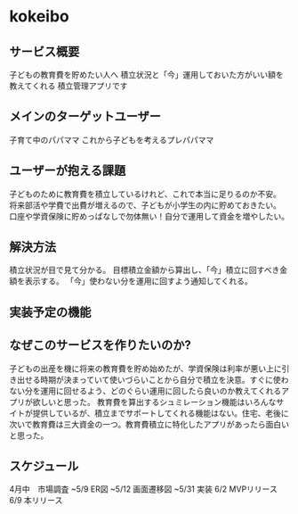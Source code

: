# kokeibo

## サービス概要
子どもの教育費を貯めたい人へ
積立状況と「今」運用しておいた方がいい額を教えてくれる
積立管理アプリです

## メインのターゲットユーザー
子育て中のパパママ
これから子どもを考えるプレパパママ

## ユーザーが抱える課題
子どものために教育費を積立しているけれど、これで本当に足りるのか不安。
将来部活や学費で出費が増えるので、子どもが小学生の内に貯めておきたい。
口座や学資保険に貯めっぱなしで勿体無い！自分で運用して資金を増やしたい。

## 解決方法
積立状況が目で見て分かる。
目標積立金額から算出し、「今」積立に回すべき金額を表示する。
「今」使わない分を運用に回すよう通知してくれる。

## 実装予定の機能

## なぜこのサービスを作りたいのか?
子どもの出産を機に将来の教育費を貯め始めたが、学資保険は利率が悪い上に引き出せる時期が決まっていて使いづらいことから自分で積立を決意。すぐに使わない分を運用に回せるよう、どのぐらい運用に回したら良いのか教えてくれるアプリが欲しいと思った。
教育費を算出するシュミレーション機能はいろんなサイトが提供しているが、積立までサポートしてくれる機能はない。住宅、老後に次いで教育費は三大資金の一つ。教育費積立に特化したアプリがあったら面白いと思った。

## スケジュール
4月中　市場調査
~5/9 ER図
~5/12 画面遷移図
~5/31 実装
6/2 MVPリリース
6/9 本リリース